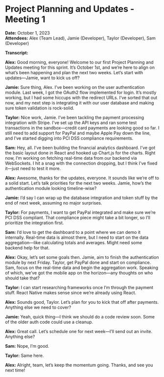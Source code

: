 # Project Planning and Updates - Meeting 1

**Date:** October 1, 2023  
**Attendees:** Alex (Team Lead), Jamie (Developer), Taylor (Developer), Sam (Developer)

**Transcript:**

**Alex:** Good morning, everyone! Welcome to our first Project Planning and Updates meeting for this sprint. It’s October 1st, and we’re here to align on what’s been happening and plan the next two weeks. Let’s start with updates—Jamie, want to kick us off?

**Jamie:** Sure thing, Alex. I’ve been working on the user authentication module. Last week, I got the OAuth2 flow implemented for login. It’s mostly working, but I had some hiccups with the redirect URLs. I’ve sorted that out now, and my next step is integrating it with our user database and making sure token validation is rock-solid.

**Taylor:** Nice work, Jamie. I’ve been tackling the payment processing integration with Stripe. I’ve set up the API keys and ran some test transactions in the sandbox—credit card payments are looking good so far. I still need to add support for PayPal and maybe Apple Pay down the line, and I’ve started digging into PCI DSS compliance requirements.

**Sam:** Hey, all. I’ve been building the financial analytics dashboard. I’ve got the basic layout done in React and hooked up Chart.js for the charts. Right now, I’m working on fetching real-time data from our backend via WebSockets. I hit a snag with the connection dropping, but I think I’ve fixed it—just need to test it more.

**Alex:** Awesome, thanks for the updates, everyone. It sounds like we’re off to a solid start. Let’s talk priorities for the next two weeks. Jamie, how’s the authentication module looking timeline-wise?

**Jamie:** I’d say I can wrap up the database integration and token stuff by the end of next week, assuming no major surprises.

**Taylor:** For payments, I want to get PayPal integrated and make sure we’re PCI DSS compliant. That compliance piece might take a bit longer, so I’ll prioritize the integration first.

**Sam:** I’d love to get the dashboard to a point where we can demo it internally. Real-time data is almost there, but I need to start on the data aggregation—like calculating totals and averages. Might need some backend help for that.

**Alex:** Okay, let’s set some goals then. Jamie, aim to finish the authentication module by next Friday. Taylor, get PayPal done and start on compliance. Sam, focus on the real-time data and begin the aggregation work. Speaking of which, we’ve got the mobile app on the horizon—any thoughts on who should take that?

**Taylor:** I can start researching frameworks once I’m through the payment stuff. React Native makes sense since we’re already using React.

**Alex:** Sounds good, Taylor. Let’s plan for you to kick that off after payments. Anything else we need to cover?

**Jamie:** Yeah, quick thing—I think we should do a code review soon. Some of the older auth code could use a cleanup.

**Alex:** Great call. Let’s schedule one for next week—I’ll send out an invite. Anything else?

**Sam:** Nope, I’m good.

**Taylor:** Same here.

**Alex:** Alright, team, let’s keep the momentum going. Thanks, and see you next time!